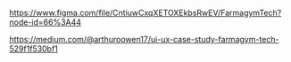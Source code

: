https://www.figma.com/file/CntiuwCxqXETOXEkbsRwEV/FarmagymTech?node-id=66%3A44

https://medium.com/@arthuroowen17/ui-ux-case-study-farmagym-tech-529f1f530bf1
